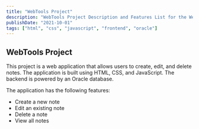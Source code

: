 ```yaml
---
title: "WebTools Project"
description: "WebTools Project Description and Features List for the Web Application"
publishDate: "2021-10-01"
tags: ["html", "css", "javascript", "frontend", "oracle"]
---
```


## WebTools Project

This project is a web application that allows users to create, edit, and delete notes. The application is built using HTML, CSS, and JavaScript. The backend is powered by an Oracle database.

The application has the following features:

- Create a new note
- Edit an existing note
- Delete a note
- View all notes
